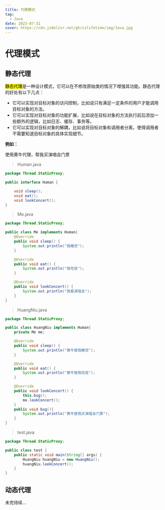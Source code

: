 ```yaml
---
title: 代理模式
tag: 
  - Java
date: 2023-07-31
cover: https://cdn.jsdelivr.net/gh/czlifetime/img/Java.jpg
---
```


# 代理模式

## 静态代理



<mark>静态代理</mark>是一种设计模式，它可以在不修改原始类的情况下增强其功能。静态代理的好处有以下几点：

- 它可以实现对目标对象的访问控制，比如说只有满足一定条件的用户才能调用目标对象的方法。
- 它可以实现对目标对象的功能扩展，比如说在目标对象的方法执行前后添加一些额外的逻辑，比如日志、缓存、事务等。
- 它可以实现对目标对象的解耦，比如说将目标对象和调用者分离，使得调用者不需要知道目标对象的具体实现细节。



<strong>例如：</strong>

使用黄牛代理，帮我买演唱会门票

> Human.java

```java
package Thread.StaticProxy;

public interface Human {

    void sleep();
    void eat();
    void lookConcert();
}

```

> Me.java

```java
package Thread.StaticProxy;

public class Me implements Human{
    @Override
    public void sleep() {
        System.out.println("我睡觉");
    }

    @Override
    public void eat() {
        System.out.println("我吃饭");
    }

    @Override
    public void lookConcert() {
        System.out.println("我看演唱会");
    }
}

```

> HuangNiu.java

```java
package Thread.StaticProxy;

public class HuangNiu implements Human{
    private Me me;

    @Override
    public void sleep() {
        System.out.println("黄牛替我睡觉");
    }

    @Override
    public void eat() {
        System.out.println("黄牛替我吃饭");
    }

    @Override
    public void lookConcert() {
        this.bug();
        me.lookConcert();
    }
    public void bug(){
        System.out.println("黄牛替我买演唱会门票");
    }
}

```

> test.java

```java
package Thread.StaticProxy;

public class test {
    public static void main(String[] args) {
        HuangNiu huangNiu = new HuangNiu();
        huangNiu.lookConcert();
    }
}

```

## 动态代理

未完待续…